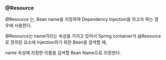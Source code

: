 

### @Resource

@Resource 는, Bean name을 지정하여 Dependency Injection을 하고자 하는 경우에 사용한다. 

@Resource는 name이라는 속성을 가지고 있어서 Spring container가 @Resource로 정의된 요소에 Injection하기 위한 Bean을 검색할 때, 

name 속성에 지정한 이름을 검색할 Bean Name으로 지정한다.
